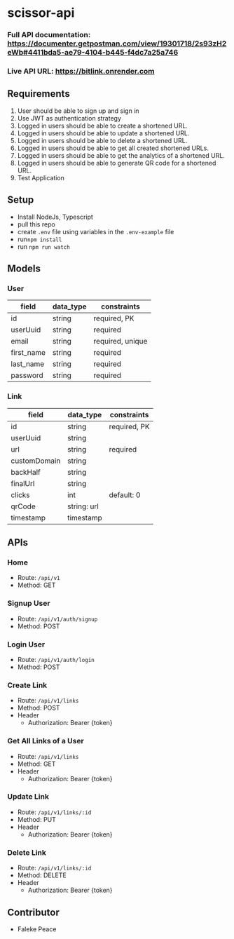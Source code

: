 # scissor-api

### Full API documentation: https://documenter.getpostman.com/view/19301718/2s93zH2eWb#4411bda5-ae79-4104-b445-f4dc7a25a746

### Live API URL: https://bitlink.onrender.com

## Requirements
1. User should be able to sign up and sign in
2. Use JWT as authentication strategy
3. Logged in users should be able to create a shortened URL.
4. Logged in users should be able to update a shortened URL.
5. Logged in users should be able to delete a shortened URL.
6. Logged in users should be able to get all created shortened URLs.
7. Logged in users should be able to get the analytics of a shortened URL.
7. Logged in users should be able to generate QR code for a shortened URL.
8. Test Application

## Setup
- Install NodeJs, Typescript
- pull this repo
- create `.env` file using variables in the `.env-example` file
- run`npm install`
- run `npm run watch`

## Models
### User
| field | data_type | constraints |
| ---- | ---- | ---- |
| id | string | required, PK |
| userUuid | string | required |
| email | string | required, unique |
| first_name | string | required |
| last_name | string | required |
| password | string | required

### Link
| field | data_type | constraints |
| ---- | ---- | ---- |
| id | string | required, PK |
| userUuid | string |  
| url | string | required
| customDomain | string |  
| backHalf | string |
| finalUrl | string |
| clicks | int | default: 0 |
| qrCode | string: url | 
| timestamp | timestamp | 

## APIs
### Home
- Route: `/api/v1`
- Method: GET

### Signup User
- Route: `/api/v1/auth/signup`
- Method: POST

### Login User
- Route: `/api/v1/auth/login`
- Method: POST

### Create Link
- Route: `/api/v1/links`
- Method: POST
- Header
  - Authorization: Bearer {token}

### Get All Links of a User
- Route: `/api/v1/links`
- Method: GET
- Header
  - Authorization: Bearer {token}
  
 ### Update Link
- Route: `/api/v1/links/:id`
- Method: PUT
- Header
  - Authorization: Bearer {token}

### Delete Link
- Route: `/api/v1/links/:id`
- Method: DELETE
- Header
  - Authorization: Bearer {token}

## Contributor
- Faleke Peace
